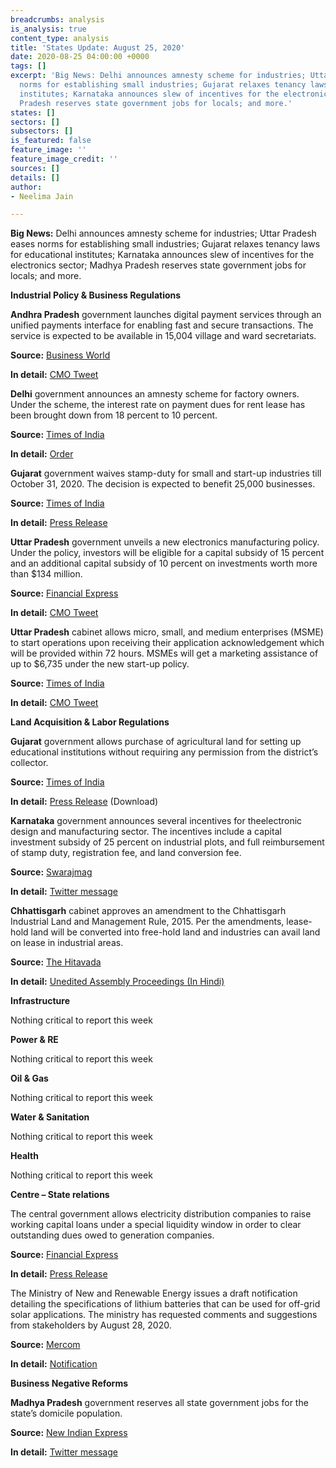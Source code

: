 ```yaml
---
breadcrumbs: analysis
is_analysis: true
content_type: analysis
title: 'States Update: August 25, 2020'
date: 2020-08-25 04:00:00 +0000
tags: []
excerpt: 'Big News: Delhi announces amnesty scheme for industries; Uttar Pradesh eases
  norms for establishing small industries; Gujarat relaxes tenancy laws for educational
  institutes; Karnataka announces slew of incentives for the electronics sector; Madhya
  Pradesh reserves state government jobs for locals; and more.'
states: []
sectors: []
subsectors: []
is_featured: false
feature_image: ''
feature_image_credit: ''
sources: []
details: []
author:
- Neelima Jain

---
```

**Big News:** Delhi announces amnesty scheme for industries; Uttar Pradesh eases norms for establishing small industries; Gujarat relaxes tenancy laws for educational institutes; Karnataka announces slew of incentives for the electronics sector; Madhya Pradesh reserves state government jobs for locals; and more.  
 

**Industrial Policy & Business Regulations**

**Andhra Pradesh** government launches digital payment services through an unified payments interface for enabling fast and secure transactions. The service is expected to be available in 15,004 village and ward secretariats.

**Source:** [Business World](http://www.businessworld.in/article/Andhra-CM-launches-UPI-facility-in-village-ward-secretariats/18-08-2020-309842/)

**In detail:** [CMO Tweet](https://twitter.com/AndhraPradeshCM/status/1295348146944356353?s=20)

**Delhi** government announces an amnesty scheme for factory owners. Under the scheme, the interest rate on payment dues for rent lease has been brought down from 18 percent to 10 percent.

**Source:** [Times of India](https://timesofindia.indiatimes.com/city/delhi/delhi-government-announces-relief-for-traders/articleshow/77696030.cms)

**In detail:** [Order](http://www.dsiidc.org/dsidc/14082020order-rl-amnestyscheme.pdf)

**Gujarat** government waives stamp-duty for small and start-up industries till October 31, 2020. The decision is expected to benefit 25,000 businesses.

**Source:** [Times of India](https://timesofindia.indiatimes.com/city/ahmedabad/to-revive-small-industries-start-ups-gujarat-announce-stamp-duty-waiving/articleshow/77679427.cms)

**In detail:** [Press Release](https://gujaratinformation.net/article/?id=MTk5OTQ=)

**Uttar Pradesh** government unveils a new electronics manufacturing policy. Under the policy, investors will be eligible for a capital subsidy of 15 percent and an additional capital subsidy of 10 percent on investments worth more than $134 million.

**Source:** [Financial Express](https://www.financialexpress.com/industry/uttar-pradesh-unveils-new-electronics-manufacturing-policy/2059211/)

**In detail:** [CMO Tweet](https://twitter.com/CMOfficeUP/status/1295977175661699077)

**Uttar Pradesh** cabinet allows micro, small, and medium enterprises (MSME) to start operations upon receiving their application acknowledgement which will be provided within 72 hours. MSMEs will get a marketing assistance of up to $6,735 under the new start-up policy.

**Source:** [Times of India](https://timesofindia.indiatimes.com/city/lucknow/up-govt-eases-norms-for-establishing-msme-units/articleshow/77623313.cms)

**In detail:** [CMO Tweet](https://twitter.com/CMOfficeUP/status/1295976124430733313?s=20)

**Land Acquisition & Labor Regulations**

**Gujarat** government allows purchase of agricultural land for setting up educational institutions without requiring any permission from the district’s collector.

**Source:** [Times of India](https://timesofindia.indiatimes.com/city/ahmedabad/curbs-eased-to-buy-agricultural-land-for-setting-up-education-institutions/articleshow/77665840.cms)

**In detail:** [Press Release](https://gujaratinformation.net/article/?id=MTk5MjI=) (Download)

**Karnataka** government announces several incentives for theelectronic design and manufacturing sector. The incentives include a capital investment subsidy of 25 percent on industrial plots, and full reimbursement of stamp duty, registration fee, and land conversion fee.

**Source:** [Swarajmag](https://swarajyamag.com/insta/karnataka-announces-major-incentives-for-electronic-design-and-manufacturing-sector-including-land-subsidy)

**In detail:** [Twitter message](https://twitter.com/drashwathcn/status/1296052738606817280)

**Chhattisgarh** cabinet approves an amendment to the Chhattisgarh Industrial Land and Management Rule, 2015. Per the amendments, lease-hold land will be converted into free-hold land and industries can avail land on lease in industrial areas.

**Source:** [The Hitavada](https://www.thehitavada.com/Encyc/2020/8/21/Cabinet-approves-33-key-proposals.html)

**In detail:** [Unedited Assembly Proceedings (In Hindi)](http://www.cgvidhansabha.gov.in/hindi_new/satra/fifth_assembly/seventh/proc25082020/proc25082020.pdf)

**Infrastructure**

Nothing critical to report this week

**Power & RE**

Nothing critical to report this week

**Oil & Gas**

Nothing critical to report this week

**Water & Sanitation**

Nothing critical to report this week

**Health**

Nothing critical to report this week

**Centre – State relations**

The central government allows electricity distribution companies to raise working capital loans under a special liquidity window in order to clear outstanding dues owed to generation companies.

**Source:** [Financial Express](https://www.financialexpress.com/economy/cabinet-nod-energy-infra-msmes-are-key-gainers/2060201/)

**In detail:** [Press Release](https://pib.gov.in/PressReleasePage.aspx?PRID=1646947)

The Ministry of New and Renewable Energy issues a draft notification detailing the specifications of lithium batteries that can be used for off-grid solar applications. The ministry has requested comments and suggestions from stakeholders by August 28, 2020.

**Source:** [Mercom](https://mercomindia.com/mnre-lists-lithium-battery-specifications/)

**In detail:** [Notification](https://mnre.gov.in/img/documents/uploads/file_f-1597899633568.pdf)

**Business Negative Reforms**

**Madhya Pradesh** government reserves all state government jobs for the state’s domicile population.

**Source:** [New Indian Express](https://www.newindianexpress.com/nation/2020/aug/18/mps-resources-for-mps-children-chouhan-says-all-state-govt-jobs-reserved-for-state-residents-2185022.html)

**In detail:** [Twitter message](https://twitter.com/CMMadhyaPradesh/status/1295662571169517569)